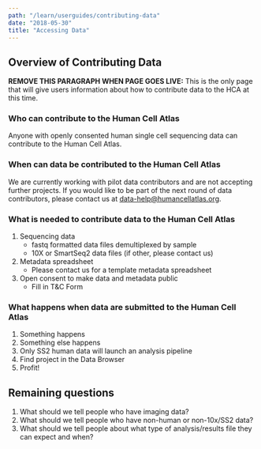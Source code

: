 ```yaml
---
path: "/learn/userguides/contributing-data"
date: "2018-05-30"
title: "Accessing Data"
---
```


## Overview of Contributing Data

**REMOVE THIS PARAGRAPH WHEN PAGE GOES LIVE:** This is the only page that will give users information about how to contribute data to the HCA at this time. 

### Who can contribute to the Human Cell Atlas

Anyone with openly consented human single cell sequencing data can contribute to the Human Cell Atlas.

### When can data be contributed to the Human Cell Atlas

We are currently working with pilot data contributors and are not accepting further projects. If you would like to be part of the next round of data contributors, please contact us at data-help@humancellatlas.org.

### What is needed to contribute data to the Human Cell Atlas

1. Sequencing data
    - fastq formatted data files demultiplexed by sample
    - 10X or SmartSeq2 data files (if other, please contact us)
1. Metadata spreadsheet
    - Please contact us for a template metadata spreadsheet
1. Open consent to make data and metadata public
    - Fill in T&C Form

### What happens when data are submitted to the Human Cell Atlas

1. Something happens
1. Something else happens
1. Only SS2 human data will launch an analysis pipeline
1. Find project in the Data Browser
1. Profit!

## Remaining questions

1. What should we tell people who have imaging data?
1. What should we tell people who have non-human or non-10x/SS2 data?
1. What should we tell people about what type of analysis/results file they can expect and when?
